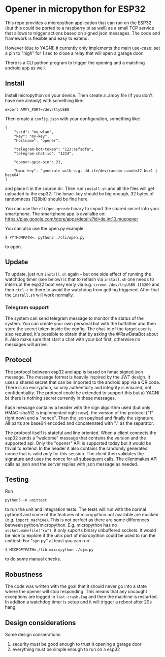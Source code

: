 # Opener in micropython for ESP32

This repo provides a micropython application that can run on the ESP32
(but this could be ported to a raspberry pi as well) as a small TCP
service that allows to trigger actions based on signed json
messages. The code and framework is flexible and easy to extend.

However (due to YAGNI) it currently only implements the main use-case:
set a pin to "high" for 1 sec to close a relay that will open a garage
door.

There is a CLI python program to trigger the opening and a matching
android app as well.

## Install

Install micropython on your device. Then create a .ampy file (if you
don't have one already) with something like:
```
export AMPY_PORT=/dev/ttyUSB0
```

Then create a `config.json` with your configuration, something like:
```
{
    "ssid": "my-wlan",
    "key": "my-key",
    "hostname": "opener",

    "telegram-bot-token": "123:asfsdfa",
    "telegram-chat-id": "1234",

    "opener-gpio-pin": 21,

    "hmac-key": "generate with e.g. dd if=/dev/random count=32 bs=1 | base64"
}
```

and place it in the source dir. Then run `install.sh` and all the
files will get uploaded to the esp32. The hmac-key should be big
enough, 32 bytes of randomness (128bit) should be fine here.

You can use the `cli/gen-qrcode` binary to import the shared secret
into your smartphone. The smartphone app is availalbe on:
https://play.google.com/store/apps/details?id=de.int10.muopener

You can also use the open.py example:
```
$ PYTHONPATH=. python3 ./cli/open.py
```
to open.

## Update

To update, just run `install.sh` again - but one side effect of
running the watchdog timer (see below) is that to reflash via
`install.sh` one needs to interrupt the esp32 boot very early via
e.g. `screen /dev/ttyUSB0 115200` and then `ctrl-c` in there to avoid
the watchdog from getting triggered. After that the `install.sh` will
work normally.

### Telegram support

The system can send telegram message to monitor the status of
the system. You can create your own personal bot with the
botfather and then store the secret token inside the config.
The chat-id of the target user is also required, it's possible
to obtain that by asking the @RawDataBot about it. Also make
sure that start a chat with your bot first, otherwise no
messages will arrive.

## Protocol

The protocol between esp32 and app is based on hmac signed json
message. The message format is heavily inspired by the JWT design. It
uses a shared secret that can be imported to the android app via a QR
code. There is no encryption, so only authenticity and integrity is
ensured, not confidentiality. The protocol could be extended to
support this but a) YAGNI b) there is nothing secret currently in
these messages.

Each message contains a header with the sign algoirthm used (but only
HMAC-sha512 is implemented right now), the version of the protocol
("1" right now) and a "nonce". Then the json payload and finally the
signature. All parts are base64 encoded and concatenated with "." as
the separator.

The protocol itself is stateful and line oriented. When a client
connects the esp32 sends a "welcome" message that contains the version
and the supported api. Only the "opener" API is supported today but it
would be trivial to extend.  In the header it also contains the
randomly generated nonce that is valid *only* for this session. The
client then validates the signature and uses the nonce for all
subsequent calls. The clientmakes API calls as json and the server
replies with json message as needed.

## Testing

Run
```
python3 -m unittest
```

to run the unit and integration tests.  The tests will run with the
normal python3 and some of the features of micropython not available
are mocked (e.g. `import machine`). This is not perfect as there are
some differences between python/micropython. E.g. micropython has no
`socket.makefile("rw")`, it only suports binary unbuffered sockets. It
would be nice to explore if the unix port of micropython could be used
to run the unittest. For "sjm.py" at least you can run:
```
$ MICROPYPATH=./lib micropython ./sjm.py
```
to do some manual checks.

## Robustness

The code was written with the goal that it should never go into
a state where the opener will stop responding. This means that
any uncaught exceptions are logged in `last-crash.log` and then
the machine is restarted. In additon a watchdog timer is setup
and it will trigger a reboot after 20s hang.


## Design considerations

Some design consierations:
1. security must be good enough to trust it opening a garage door
1. everything must be simple enough to run on a esp32

